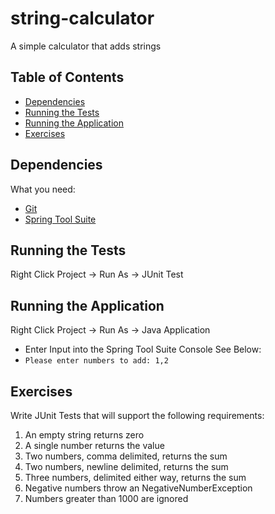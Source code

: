 # string-calculator
A simple calculator that adds strings

## Table of Contents

* [Dependencies](#dependencies)
* [Running the Tests](#running-the-tests)
* [Running the Application](#running-the-tests)
* [Exercises](#exercises)

## Dependencies

What you need:
* [Git](https://git-scm.com/downloads "Git")
* [Spring Tool Suite](https://spring.io/tools/sts/all "STS")

## Running the Tests
Right Click Project -> Run As -> JUnit Test

## Running the Application
Right Click Project -> Run As -> Java Application
- Enter Input into the Spring Tool Suite Console See Below:
- `Please enter numbers to add: 1,2`

## Exercises
Write JUnit Tests that will support the following requirements:  
1.  An empty string returns zero
2.  A single number returns the value
3.  Two numbers, comma delimited, returns the sum
4.  Two numbers, newline delimited, returns the sum
5.  Three numbers, delimited either way, returns the sum
6.  Negative numbers throw an NegativeNumberException
7.  Numbers greater than 1000 are ignored
